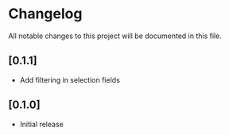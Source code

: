 # Changelog

All notable changes to this project will be documented in this file.

## [0.1.1]

- Add filtering in selection fields

## [0.1.0]

- Initial release
